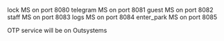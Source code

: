lock MS on port 8080
telegram MS on port 8081
guest MS on port 8082
staff MS on port 8083
logs MS on port 8084
enter_park MS on port 8085

OTP service will be on Outsystems